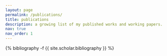 ```yaml
---
layout: page
permalink: /publications/
title: publications
description: a growing list of my published works and working papers.
nav: true
nav_order: 1
---
```

<!-- _pages/publications.md -->
<div class="publications">

{% bibliography -f {{ site.scholar.bibliography }} %}

</div>
